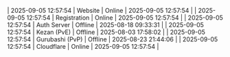 | 2025-09-05 12:57:54 | Website | Online | 2025-09-05 12:57:54 |
| 2025-09-05 12:57:54 | Registration | Online | 2025-09-05 12:57:54 |
| 2025-09-05 12:57:54 | Auth Server | Offline | 2025-08-18 09:33:31 |
| 2025-09-05 12:57:54 | Kezan (PvE) | Offline | 2025-08-03 17:58:02 |
| 2025-09-05 12:57:54 | Gurubashi (PvP) | Offline | 2025-08-23 21:44:06 |
| 2025-09-05 12:57:54 | Cloudflare | Online | 2025-09-05 12:57:54 |
